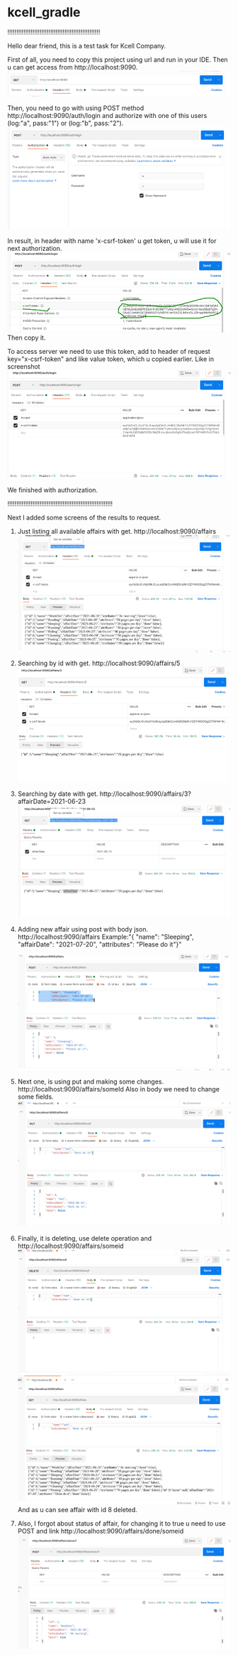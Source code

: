 # kcell_gradle
!!!!!!!!!!!!!!!!!!!!!!!!!!!!!!!!!!!!!!!!!!!!!!!!!!!!

Hello dear friend, this is a test task for Kcell Company.

First of all, you need to copy this project using url and run in your IDE.
Then u can get access from http://localhost:9090.
![img_1.png](screens/img_1.png)


Then, you need to go with using POST method http://localhost:9090/auth/login and authorize with one of this users (log:"a", pass:"1") or (log:"b", pass:"2").
![img_2.png](screens/img_2.png)

In result, in header with name 'x-csrf-token' u get token, u will use it for next authorization.
![img_3.png](screens/img_3.png)
Then copy it.

To access server we need to use this token, add to header of request key="x-csrf-token" and like value token, which u copied earlier.
Like in screenshot
![img_4.png](screens/img_4.png)


We finished with authorization.


!!!!!!!!!!!!!!!!!!!!!!!!!!!!!!!!!!!!!!!!!!!!!!!!!!!!!!!!!!!

Next I added some screens of the results to request.

1. Just listing all available affairs  with get. http://localhost:9090/affairs
![img_5.png](screens/img_5.png)
   
2. Searching by id with get.
   http://localhost:9090/affairs/5
   ![img_6.png](screens/img_6.png)

3. Searching by date with get. http://localhost:9090/affairs/3?affairDate=2021-06-23
   ![img_7.png](screens/img_7.png)
   
4. Adding new affair using post with body json. http://localhost:9090/affairs 
   Example:"{       "name": "Sleeping",
   "affairDate": "2021-07-20",
   "attributes": "Please do it"}"
   
   ![img_8.png](screens/img_8.png)

4. Next one, is using put and making some changes. http://localhost:9090/affairs/someId
   Also in body we need to change some fields.
   ![img.png](screens/img_9.png)
   
5. Finally, it is deleting, use delete operation and http://localhost:9090/affairs/someid
   ![img.png](screens/img_10.png)![img_1.png](screens/img_11.png)
   And as u can see affair with id 8 deleted.
   
6. Also, I forgot about status of affair, for changing it to true u need to use POST and link http://localhost:9090/affairs/done/someid
![img_2.png](screens/img_12.png)
   